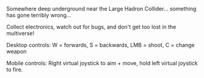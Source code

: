 Somewhere deep underground near the Large Hadron Collider... something has gone terribly wrong...

Collect electronics, watch out for bugs, and don't get too lost in the multiverse!

Desktop controls:
W = forwards, S = backwards, LMB = shoot, C = change weapon

Mobile controls:
Right virtual joystick to aim + move, hold left virtual joystick to fire.